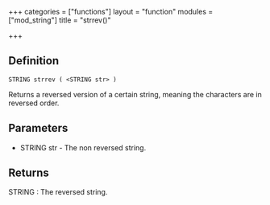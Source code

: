+++
categories = ["functions"]
layout = "function"
modules = ["mod_string"]
title = "strrev()"

+++

## Definition

    STRING strrev ( <STRING str> )

Returns a reversed version of a certain string, meaning the characters are in reversed order.

## Parameters

- STRING str - The non reversed string.

## Returns

STRING : The reversed string.
